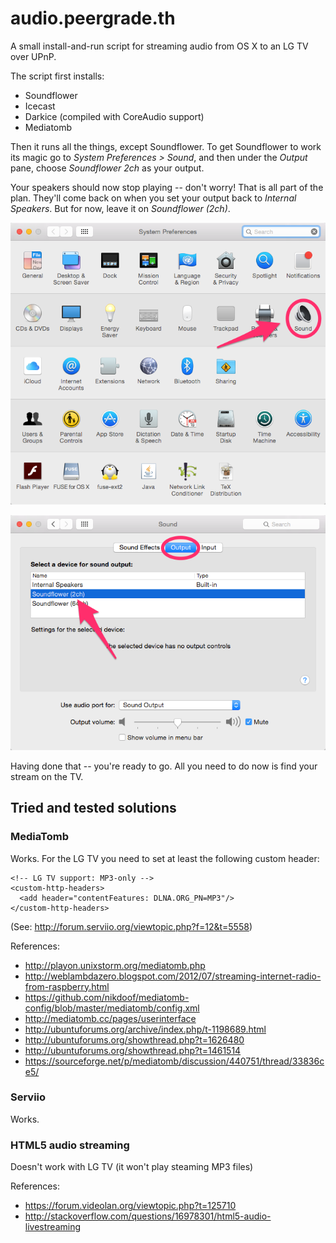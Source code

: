 audio.peergrade.th
==================
A small install-and-run script for streaming audio from OS X to an LG TV over UPnP.

The script first installs:

* Soundflower
* Icecast
* Darkice (compiled with CoreAudio support)
* Mediatomb

Then it runs all the things, except Soundflower.
To get Soundflower to work its magic go to _System Preferences > Sound_, and then
under the _Output_ pane, choose _Soundflower 2ch_ as your output.

Your speakers should now stop playing -- don't worry! That is all part of the plan.
They'll come back on when you set your output back to _Internal Speakers_.
But for now, leave it on _Soundflower (2ch)_.

![System Preferences](images/README_-_System_Preferences.png "System Preferences")

![System Preferences > Sound](images/README_-_System_Preferences_-_Sound.png "System Preferences > Sound")

Having done that -- you're ready to go. All you need to do now is find your stream on the TV.


Tried and tested solutions
--------------------------

### MediaTomb

Works.
For the LG TV you need to set at least the following custom header:

    <!-- LG TV support: MP3-only -->
    <custom-http-headers>
      <add header="contentFeatures: DLNA.ORG_PN=MP3"/>
    </custom-http-headers>

(See: http://forum.serviio.org/viewtopic.php?f=12&t=5558)

References:
* http://playon.unixstorm.org/mediatomb.php
* http://weblambdazero.blogspot.com/2012/07/streaming-internet-radio-from-raspberry.html
* https://github.com/nikdoof/mediatomb-config/blob/master/mediatomb/config.xml
* http://mediatomb.cc/pages/userinterface
* http://ubuntuforums.org/archive/index.php/t-1198689.html
* http://ubuntuforums.org/showthread.php?t=1626480
* http://ubuntuforums.org/showthread.php?t=1461514
* https://sourceforge.net/p/mediatomb/discussion/440751/thread/33836ce5/

### Serviio

Works.

### HTML5 audio streaming

Doesn't work with LG TV (it won't play steaming MP3 files)

References:
* https://forum.videolan.org/viewtopic.php?t=125710
* http://stackoverflow.com/questions/16978301/html5-audio-livestreaming
